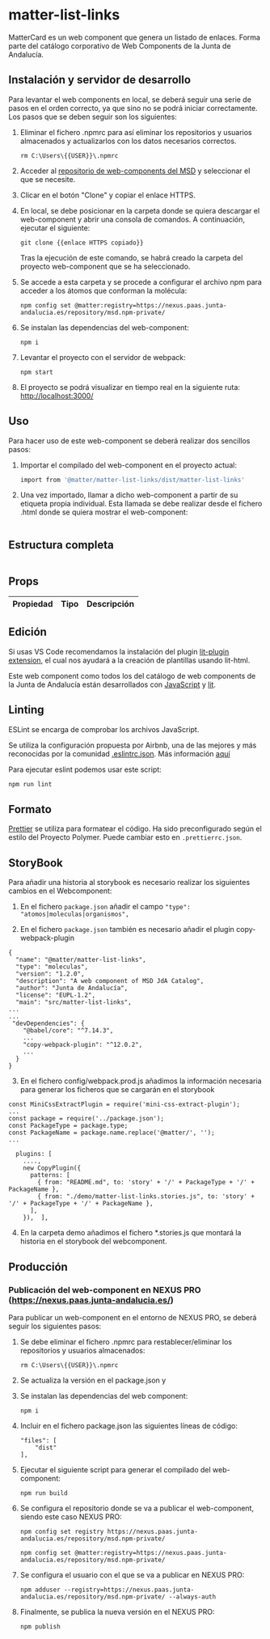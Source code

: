 
# matter-list-links

MatterCard es un web component que genera un listado de enlaces. Forma parte del catálogo corporativo de Web Components de la Junta de Andalucía.

## Instalación  y servidor de desarrollo

Para levantar el web components en local, se deberá seguir una serie de pasos en el orden correcto, ya que sino no se podrá iniciar correctamente. Los pasos que se deben seguir son los siguientes:

1. Eliminar el fichero .npmrc para así eliminar los repositorios y usuarios almacenados y actualizarlos con los datos necesarios correctos.
    ```
    rm C:\Users\{{USER}}\.npmrc
    ```
    
2. Acceder al [repositorio de web-components del MSD](https://gitlab.juntadeandalucia.es/pt-exp-webcomponents) y seleccionar el que se necesite.
3. Clicar en el botón "Clone" y copiar el enlace HTTPS.
4. En local, se debe posicionar en la carpeta donde se quiera descargar el web-component y abrir una consola de comandos. A continuación, ejecutar el siguiente:
    ```
    git clone {{enlace HTTPS copiado}}
    ```
    Tras la ejecución de este comando, se habrá creado la carpeta del proyecto web-component que se ha seleccionado.
5. Se accede a esta carpeta y se procede a configurar el archivo npm para acceder a los átomos que conforman la molécula:
    ```
    npm config set @matter:registry=https://nexus.paas.junta-andalucia.es/repository/msd.npm-private/
    ```
6. Se instalan las dependencias del web-component:
    ```
    npm i
    ```
7. Levantar el proyecto con el servidor de webpack:
    ```
    npm start
    ```
8. El proyecto se podrá visualizar en tiempo real en la siguiente ruta: [http://localhost:3000/](http://localhost:3000/)

## Uso
Para hacer uso de este web-component se deberá realizar dos sencillos pasos:
1. Importar el compilado del web-component en el proyecto actual:
    ```bash
    import from '@matter/matter-list-links/dist/matter-list-links'
    ```
2. Una vez importado, llamar a dicho web-component a partir de su etiqueta propia individual. Esta llamada se debe realizar desde el fichero .html donde se quiera mostrar el web-component:
    ```html 
    
    ```


## Estructura completa

```html

```

## Props

| Propiedad            | Tipo     | Descripción                                                                                                 |
| :------------------- | :------: | :-------------------------------------------------------------------------------------------------------- |




## Edición

Si usas VS Code recomendamos la instalación del plugin [lit-plugin extension](https://marketplace.visualstudio.com/items?itemName=runem.lit-plugin), el cual nos ayudará a la creación de plantillas usando lit-html.

Este web component como todos los del catálogo de web components de la Junta de Andalucía están desarrollados con [JavaScript](https://www.javascript.com/) y [lit](https://lit.dev).

## Linting

ESLint se encarga de comprobar los archivos JavaScript.

Se utiliza la configuración propuesta por Airbnb, una de las mejores y más reconocidas por la comunidad [.eslintrc.json](./.eslintrc.js). Más información [aquí](https://www.npmjs.com/package/eslint-config-airbnb)

Para ejecutar eslint podemos usar este script:

```bash
npm run lint
```

## Formato

[Prettier](https://prettier.io/) se utiliza para formatear el código. Ha sido preconfigurado según el estilo del Proyecto Polymer. Puede cambiar esto en `.prettierrc.json`.

## StoryBook

Para añadir una historia al storybook es necesario realizar los siguientes cambios en el Webcomponent:

1. En el fichero ```package.json```  añadir el campo ```"type": "atomos|moleculas|organismos",``` 

2. En el fichero ```package.json``` también es necesario añadir el plugin     copy-webpack-plugin 

```
{
  "name": "@matter/matter-list-links",
  "type": "moleculas",
  "version": "1.2.0",
  "description": "A web component of MSD JdA Catalog",
  "author": "Junta de Andalucía",
  "license": "EUPL-1.2",
  "main": "src/matter-list-links",
...
...
 "devDependencies": {
    "@babel/core": "^7.14.3",
    ... 
    "copy-webpack-plugin": "^12.0.2",
    ...
  }
}
```
3. En el fichero config/webpack.prod.js añadimos la información necesaria para generar los ficheros que se cargarán en el storybook

```
const MiniCssExtractPlugin = require('mini-css-extract-plugin');
...
const package = require('../package.json');
const PackageType = package.type;
const PackageName = package.name.replace('@matter/', '');
...

  plugins: [
    ....,
    new CopyPlugin({
      patterns: [
        { from: "README.md", to: 'story' + '/' + PackageType + '/' + PackageName },
        { from: "./demo/matter-list-links.stories.js", to: 'story' + '/' + PackageType + '/' + PackageName },
      ],
    }),  ],

```

4. En la carpeta demo añadimos el fichero *.stories.js que montará la historia en el storybook del webcomponent.

## Producción

### **Publicación del web-component en NEXUS PRO** (https://nexus.paas.junta-andalucia.es/)

Para publicar un web-component en el entorno de NEXUS PRO, se deberá seguir los siguientes pasos:
1. Se debe eliminar el fichero .npmrc para restablecer/eliminar los repositorios y usuarios almacenados:
    ```
    rm C:\Users\{{USER}}\.npmrc
    ```
2. Se actualiza la versión en el package.json y 
3. Se instalan las dependencias del web component:
    ```
    npm i
    ```
4. Incluir en el fichero package.json las siguientes líneas de código:
    ```
    "files": [
        "dist"
    ],
    ```
5. Ejecutar el siguiente script para generar el compilado del web-component:
    ```
    npm run build
    ```
6. Se configura el repositorio donde se va a publicar el web-component, siendo este caso NEXUS PRO:
    ```
    npm config set registry https://nexus.paas.junta-andalucia.es/repository/msd.npm-private/
    ```
    ```
    npm config set @matter:registry=https://nexus.paas.junta-andalucia.es/repository/msd.npm-private/
    ```
    
7. Se configura el usuario con el que se va a publicar en NEXUS PRO:
    ```
    npm adduser --registry=https://nexus.paas.junta-andalucia.es/repository/msd.npm-private/ --always-auth
    ```
8. Finalmente, se publica la nueva versión en el NEXUS PRO:
    ```
    npm publish
    ```
